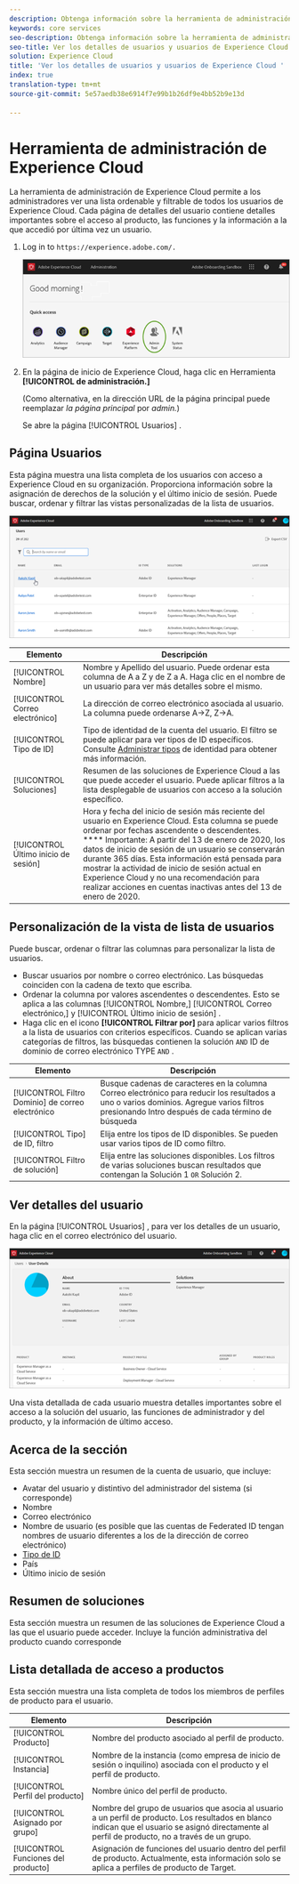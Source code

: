 ```yaml
---
description: Obtenga información sobre la herramienta de administración de Experience Cloud para ver una lista de todos los usuarios de Experience Cloud que se puede ordenar y filtrar.
keywords: core services
seo-description: Obtenga información sobre la herramienta de administración de Experience Cloud para ver una lista de todos los usuarios de Experience Cloud que se puede ordenar y filtrar.
seo-title: Ver los detalles de usuarios y usuarios de Experience Cloud
solution: Experience Cloud
title: 'Ver los detalles de usuarios y usuarios de Experience Cloud '
index: true
translation-type: tm+mt
source-git-commit: 5e57aedb38e6914f7e99b1b26df9e4bb52b9e13d

---
```



# Herramienta de administración de Experience Cloud

La herramienta de administración de Experience Cloud permite a los administradores ver una lista ordenable y filtrable de todos los usuarios de Experience Cloud. Cada página de detalles del usuario contiene detalles importantes sobre el acceso al producto, las funciones y la información a la que accedió por última vez un usuario.  

1. Log in to `https://experience.adobe.com/.`

   ![](assets/admin-tool.png)

1. En la página de inicio de Experience Cloud, haga clic en Herramienta **[!UICONTROL de administración.]**

    (Como alternativa, en la dirección URL de la página principal puede reemplazar _la página principal_ por _admin._)

   Se abre la página [!UICONTROL Usuarios] .

## Página Usuarios

Esta página muestra una lista completa de los usuarios con acceso a Experience Cloud en su organización. Proporciona información sobre la asignación de derechos de la solución y el último inicio de sesión. Puede buscar, ordenar y filtrar las vistas personalizadas de la lista de usuarios.

![](assets/admin-tool-users.png)

| Elemento | Descripción |
|---|---|
| [!UICONTROL Nombre] | Nombre y Apellido del usuario. Puede ordenar esta columna de A a Z y de Z a A.  Haga clic en el nombre de un usuario para ver más detalles sobre el mismo. |
| [!UICONTROL Correo electrónico] | La dirección de correo electrónico asociada al usuario. La columna puede ordenarse A->Z, Z->A. |
| [!UICONTROL Tipo de ID] | Tipo de identidad de la cuenta del usuario. El filtro se puede aplicar para ver tipos de ID específicos. Consulte [Administrar tipos](https://helpx.adobe.com/enterprise/using/identity.html) de identidad para obtener más información. |
| [!UICONTROL Soluciones] | Resumen de las soluciones de Experience Cloud a las que puede acceder el usuario. Puede aplicar filtros a la lista desplegable de usuarios con acceso a la solución específico. |
| [!UICONTROL Último inicio de sesión] | Hora y fecha del inicio de sesión más reciente del usuario en Experience Cloud. Esta columna se puede ordenar por fechas ascendente o descendentes. <br> **** Importante: A partir del 13 de enero de 2020, los datos de inicio de sesión de un usuario se conservarán durante 365 días. Esta información está pensada para mostrar la actividad de inicio de sesión actual en Experience Cloud y no una recomendación para realizar acciones en cuentas inactivas antes del 13 de enero de 2020. |

## Personalización de la vista de lista de usuarios

Puede buscar, ordenar o filtrar las columnas para personalizar la lista de usuarios.

* Buscar usuarios por nombre o correo electrónico. Las búsquedas coinciden con la cadena de texto que escriba.
* Ordenar la columna por valores ascendentes o descendentes. Esto se aplica a las columnas [!UICONTROL Nombre,] [!UICONTROL Correo electrónico,] y [!UICONTROL Último inicio de sesión] .
* Haga clic en el icono **[!UICONTROL Filtrar por]** para aplicar varios filtros a la lista de usuarios con criterios específicos. Cuando se aplican varias categorías de filtros, las búsquedas contienen la solución `AND` ID de dominio de correo electrónico TYPE `AND` .

| Elemento | Descripción |
|---------|----------|
| [!UICONTROL Filtro Dominio] de correo electrónico | Busque cadenas de caracteres en la columna Correo electrónico para reducir los resultados a uno o varios dominios. Agregue varios filtros presionando Intro después de cada término de búsqueda |
| [!UICONTROL Tipo] de ID, filtro | Elija entre los tipos de ID disponibles. Se pueden usar varios tipos de ID como filtro. |
| [!UICONTROL Filtro de solución] | Elija entre las soluciones disponibles. Los filtros de varias soluciones buscan resultados que contengan la Solución 1 `OR` Solución 2. |

## Ver detalles del usuario

En la página [!UICONTROL Usuarios] , para ver los detalles de un usuario, haga clic en el correo electrónico del usuario.

![](assets/admin-tool-user-details.png)

Una vista detallada de cada usuario muestra detalles importantes sobre el acceso a la solución del usuario, las funciones de administrador y del producto, y la información de último acceso.

## Acerca de la sección

Esta sección muestra un resumen de la cuenta de usuario, que incluye:

* Avatar del usuario y distintivo del administrador del sistema (si corresponde)
* Nombre
* Correo electrónico
* Nombre de usuario (es posible que las cuentas de Federated ID tengan nombres de usuario diferentes a los de la dirección de correo electrónico)
* [Tipo de ID](https://helpx.adobe.com/enterprise/using/identity.html)
* País
* Último inicio de sesión

## Resumen de soluciones

Esta sección muestra un resumen de las soluciones de Experience Cloud a las que el usuario puede acceder. Incluye la función administrativa del producto cuando corresponde

## Lista detallada de acceso a productos

Esta sección muestra una lista completa de todos los miembros de perfiles de producto para el usuario.

| Elemento | Descripción |
|---------|----------|
| [!UICONTROL Producto] | Nombre del producto asociado al perfil de producto. |
| [!UICONTROL Instancia] | Nombre de la instancia (como empresa de inicio de sesión o inquilino) asociada con el producto y el perfil de producto. |
| [!UICONTROL Perfil del producto] | Nombre único del perfil de producto. |
| [!UICONTROL Asignado por grupo] | Nombre del grupo de usuarios que asocia al usuario a un perfil de producto. Los resultados en blanco indican que el usuario se asignó directamente al perfil de producto, no a través de un grupo. |
| [!UICONTROL Funciones del producto] | Asignación de funciones del usuario dentro del perfil de producto. Actualmente, esta información solo se aplica a perfiles de producto de Target. |
